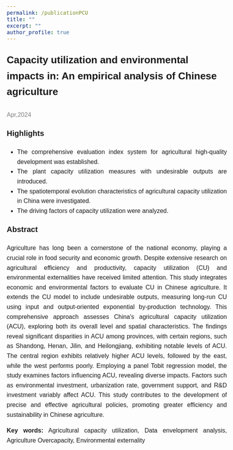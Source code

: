 ```yaml
---
permalink: /publicationPCU
title: ""
excerpt: ""
author_profile: true
---
```


<html>
<head>
    <style>
        body {
            font-family: 'Arial', sans-serif;
            font-size: 16px;
            line-height: 1.6;
            text-align: justify;
        }
        .title {
            font-size: 26px;
            text-align: left;
            font-weight: bold;   
        }
        .highlight {
            font-size: 20px;
        }
    </style>
</head>
<body>
    <p class="title">Capacity utilization and environmental impacts in: An empirical analysis of Chinese agriculture</p>
    <p><span style="color: grey;">Apr,2024</span></p>
    <!-- <div align="center">
      <img src='images/highQ.png' alt="sym" width="60%">
    </div> -->
    <p class="highlight"><strong>Highlights</strong></p>
    <ul>
        <li>The comprehensive evaluation index system for agricultural high-quality development was established.</li>
        <li>The plant capacity utilization measures with undesirable outputs are introduced.</li>
        <li>The spatiotemporal evolution characteristics of agricultural capacity utilization in China were investigated.</li>
        <li>The driving factors of capacity utilization were analyzed.</li>
    </ul>
    <p class="highlight"><strong>Abstract</strong></p>
    <p>
        Agriculture has long been a cornerstone of the national economy, playing a crucial role in food security and economic growth. Despite extensive research on agricultural efficiency and productivity, capacity utilization (CU) and environmental externalities have received limited attention. This study integrates economic and environmental factors to evaluate CU in Chinese agriculture. It extends the CU model to include undesirable outputs, measuring long-run CU using input and output-oriented exponential by-production technology. This comprehensive approach assesses China's agricultural capacity utilization (ACU), exploring both its overall level and spatial characteristics. The findings reveal significant disparities in ACU among provinces, with certain regions, such as Shandong, Henan, Jilin, and Heilongjiang, exhibiting notable levels of ACU. The central region exhibits relatively higher ACU levels, followed by the east, while the west performs poorly. Employing a panel Tobit regression model, the study examines factors influencing ACU, revealing diverse impacts. Factors such as environmental investment, urbanization rate, government support, and R&D investment variably affect ACU. This study contributes to the development of precise and effective agricultural policies, promoting greater efficiency and sustainability in Chinese agriculture.
    </p>
    <p><strong>Key words:</strong> Agricultural capacity utilization, Data envelopment analysis, Agriculture Overcapacity, Environmental externality</p>
</body>
</html>
